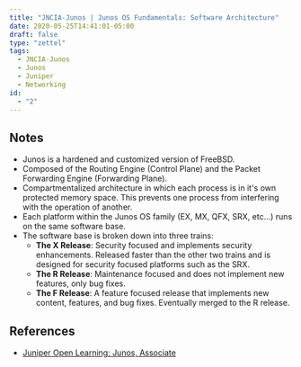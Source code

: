 ```yaml
---
title: "JNCIA-Junos | Junos OS Fundamentals: Software Architecture"
date: 2020-05-25T14:41:01-05:00
draft: false
type: "zettel"
tags:
  - JNCIA-Junos
  - Junos
  - Juniper
  - Networking
id:
  - "2"
---
```

## Notes
  * Junos is a hardened and customized version of FreeBSD.
  * Composed of  the Routing Engine (Control Plane) and the Packet Forwarding Engine (Forwarding Plane).
  * Compartmentalized architecture in which each process is in it's own protected memory space. This prevents one process from interfering with the operation of another.
  * Each platform within the Junos OS family (EX, MX, QFX, SRX, etc...) runs on the same software base.
  * The software base is broken down into three trains:
    * **The X Release**: Security focused and implements security enhancements. Released faster than the other two trains and is designed for security focused platforms such as the SRX.
    * **The R Release**: Maintenance focused and does not implement new features, only bug fixes.
    * **The F Release**: A feature focused release that implements new content, features, and bug fixes. Eventually merged to the R release.

## References
  * [Juniper Open Learning: Junos, Associate](https://cloud.contentraven.com/junosgenius/learningpath-detail/1004/3/0/1)